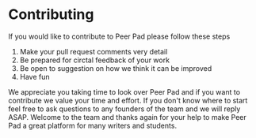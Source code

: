 # Contributing

If you would like to contribute to Peer Pad please follow these steps

1. Make your pull request comments very detail
2. Be prepared for circtal feedback of your work
3. Be open to suggestion on how we think it can be improved
4. Have fun

We appreciate you taking time to look over Peer Pad and if you want to contribute we value your time and effort. If you don't know where to start feel free to ask questions to any founders of the team and we will reply ASAP. Welcome to the team and thanks again for your help to make Peer Pad a great platform for many writers and students.
